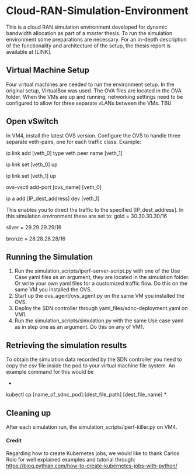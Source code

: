 # Cloud-RAN-Simulation-Environment
This is a cloud RAN simulation environment developed for dynamic bandwidth allocation as part of a master thesis. To run the simulation environment some preparations are necessary. For an in-depth description of the functionality and architecture of the setup, the thesis report is available at [LINK]. 

## Virtual Machine Setup
Four virtual machines are needed to run the environment setup. In the original setup, VirtualBox was used. The OVA files are located in the OVA folder.
When the VMs are up and running, networking settings need to be configured to allow for three separate vLANs between the VMs. 
TBU

## Open vSwitch
In VM4, install the latest OVS version.
Configure the OVS to handle three separate veth-pairs, one for each traffic class. Example:


ip link add [veth_0] type veth peer name [veth_1] 

ip link set [veth_0] up

ip link set [veth_1] up

ovs-vsctl add-port [ovs_name] [veth_0] 

ip a add [IP_dest_address] dev [veth_1] 


This enables you to direct the traffic to the specified [IP_dest_address]. In this simulation environment these are set to:
gold = 30.30.30.30/16 

silver = 29.29.29.29/16

bronze = 28.28.28.28/16 


## Running the Simulation
1. Run the simulation_scripts/iperf-server-script.py with one of the Use Case yaml files as an argument, they are located in the simulation folder. Or write your own yaml files for a customized traffic flow. Do this on the same VM you installed the OVS.
2. Start up the ovs_agent/ovs_agent.py on the same VM you installed the OVS.
3. Deploy the SDN controller through yaml_files/sdnc-deployment.yaml on VM1.
4. Run the simulation_scripts/simulation.py with the same Use case yaml as in step one as an argument. Do this on any of VM1. 

## Retrieving the simulation results
To obtain the simulation data recorded by the SDN controller you need to copy the csv file inside the pod to your virtual machine file system.
An example command for this would be 

*
kubectl cp [name_of_sdnc_pod]:[dest_file_path] [dest_file_name]
*

## Cleaning up
After each simulation run, the simulation_scripts/iperf-killer.py on VM4.

#### Credit
Regarding how to create Kubernetes jobs, we would like to thank Carlos Rolo for well explained examples and tutorial through:
https://blog.pythian.com/how-to-create-kubernetes-jobs-with-python/
